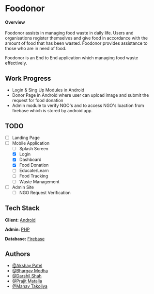 
# Foodonor

#### Overview
Foodonor assists in managing food waste in daily life. Users and organisations register themselves and give food in accordance with the amount of food that has been wasted. Foodonor provides assistance to those who are in need of food.

Foodonor is an End to End application which managing food waste effectively.


## Work Progress

- Login & Sing Up Modules in Android
- Donor Page in Android where user can upload image and submit the request for food donation
- Admin module to verify NGO's and to access NGO's loaction from firebase which is stored by android app.



## TODO

- [ ]  Landing Page
- [ ]  Mobile Application
    - [ ]  Splash Screen
    - [x]  Login
    - [x]  Dashboard
    - [x]  Food Donation
    - [ ]  Educate/Learn
    - [ ]  Food Tracking
    - [ ]  Waste Management
- [ ]  Admin Site
    - [ ]  NGO Request Verification 
## Tech Stack

**Client:** [Android](https://developer.android.com/docs)

**Admin:** [PHP](https://www.php.net/docs.php)

**Database:** [Firebase](https://firebase.google.com/docs)


## Authors

- [@Akshay Patel](https://www.github.com/akshaypatel67)
- [@Bhargav Modha](https://www.github.com/bhargav-modha)
- [@Darshil Shah](https://www.github.com/shah-codex)
- [@Prajit Matalia](https://www.github.com/prajit02)
- [@Manav Takoliya](https://www.github.com/ManavTakoliya)


